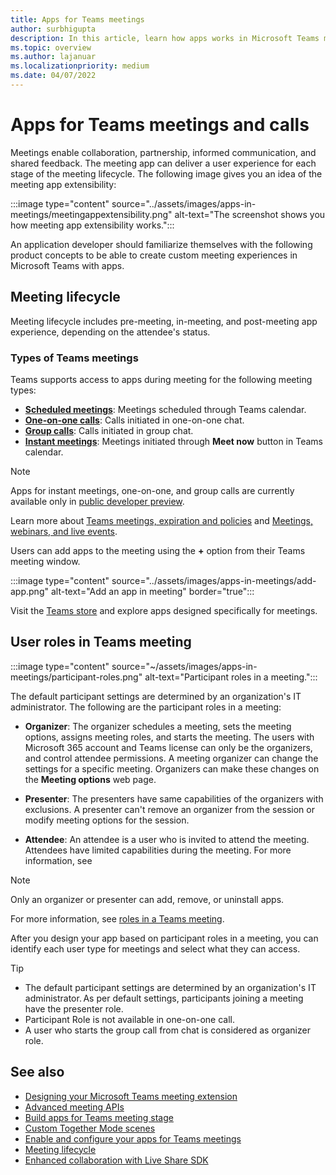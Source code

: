 ```yaml
---
title: Apps for Teams meetings
author: surbhigupta
description: In this article, learn how apps works in Microsoft Teams meetings based on participant and user role and app extensibility.
ms.topic: overview
ms.author: lajanuar
ms.localizationpriority: medium
ms.date: 04/07/2022
---
```


# Apps for Teams meetings and calls

Meetings enable collaboration, partnership, informed communication, and shared feedback. The meeting app can deliver a user experience for each stage of the meeting lifecycle. The following image gives you an idea of the meeting app extensibility:

:::image type="content" source="../assets/images/apps-in-meetings/meetingappextensibility.png" alt-text="The screenshot shows you how meeting app extensibility works.":::

An application developer should familiarize themselves with the following product concepts to be able to create custom meeting experiences in Microsoft Teams with apps.

## Meeting lifecycle

Meeting lifecycle includes pre-meeting, in-meeting, and post-meeting app experience, depending on the attendee's status.

### Types of Teams meetings

Teams supports access to apps during meeting for the following meeting types:

* [**Scheduled meetings**](https://support.microsoft.com/office/schedule-a-meeting-in-teams-943507a9-8583-4c58-b5d2-8ec8265e04e5#ID0EFBD=Desktop): Meetings scheduled through Teams calendar.
* [**One-on-one calls**](https://support.microsoft.com/office/start-a-call-from-a-chat-in-teams-f5138c9d-df4c-43d8-9cf6-53400c1a7798): Calls initiated in one-on-one chat.
* [**Group calls**](https://support.microsoft.com/office/start-a-call-from-a-chat-in-teams-f5138c9d-df4c-43d8-9cf6-53400c1a7798): Calls initiated in group chat.
* [**Instant meetings**](https://support.microsoft.com/office/start-an-instant-meeting-in-teams-ff95e53f-8231-4739-87fa-00b9723f4ef5): Meetings initiated through **Meet now** button in Teams calendar.

> [!NOTE]
>
> Apps for instant meetings, one-on-one, and group calls are currently available only in [public developer preview](~/resources/dev-preview/developer-preview-intro.md).

Learn more about [Teams meetings, expiration and policies](/MicrosoftTeams/meeting-expiration) and [Meetings, webinars, and live events](/microsoftteams/quick-start-meetings-live-events).

Users can add apps to the meeting using the **+** option from their Teams meeting window.

:::image type="content" source="../assets/images/apps-in-meetings/add-app.png" alt-text="Add an app in meeting" border="true":::

Visit the [Teams store](https://go.microsoft.com/fwlink/p/?LinkID=2183121) and explore apps designed specifically for meetings.

## User roles in Teams meeting

:::image type="content" source="~/assets/images/apps-in-meetings/participant-roles.png" alt-text="Participant roles in a meeting.":::

The default participant settings are determined by an organization's IT administrator. The following are the participant roles in a meeting:

* **Organizer**: The organizer schedules a meeting, sets the meeting options, assigns meeting roles, and starts the meeting. The users with Microsoft 365 account and Teams license can only be the organizers, and control attendee permissions. A meeting organizer can change the settings for a specific meeting. Organizers can make these changes on the **Meeting options** web page.

* **Presenter**: The presenters have same capabilities of the organizers with exclusions. A presenter can't remove an organizer from the session or modify meeting options for the session.

* **Attendee**: An attendee is a user who is invited to attend the meeting. Attendees have limited capabilities during the meeting. For more information, see

> [!NOTE]
> Only an organizer or presenter can add, remove, or uninstall apps.

For more information, see [roles in a Teams meeting](https://support.microsoft.com/office/roles-in-a-teams-meeting-c16fa7d0-1666-4dde-8686-0a0bfe16e019).

After you design your app based on participant roles in a meeting, you can identify each user type for meetings and select what they can access.

> [!TIP]
>
> * The default participant settings are determined by an organization's IT administrator. As per default settings, participants joining a meeting have the presenter role.
> * Participant Role is not available in one-on-one call.
> * A user who starts the group call from chat is considered as organizer role.

## See also

* [Designing your Microsoft Teams meeting extension](~/apps-in-teams-meetings/design/designing-apps-in-meetings.md)
* [Advanced meeting APIs](advanced-meeting-apis.md)
* [Build apps for Teams meeting stage](build-apps-for-teams-meeting.md)
* [Custom Together Mode scenes](~/apps-in-teams-meetings/teams-together-mode.md)
* [Enable and configure your apps for Teams meetings](~/apps-in-teams-meetings/enable-and-configure-your-app-for-teams-meetings.md)
* [Meeting lifecycle](meeting-app-extensibility.md#meeting-lifecycle)
* [Enhanced collaboration with Live Share SDK](teams-live-share-overview.md)
